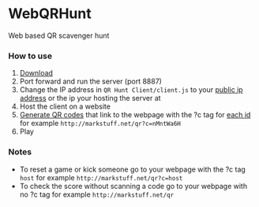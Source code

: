 # WebQRHunt
Web based QR scavenger hunt

### How to use
1. [Download](https://github.com/maolivas1/WebQRHunt/releases)
2. Port forward and run the server (port 8887)
3. Change the IP address in `QR Hunt Client/client.js` to your [public ip address](https://www.google.com/search?q=what+is+my+ip) or the ip your hosting the server at
4. Host the client on a website
5. [Generate QR codes](https://www.flowcode.com/) that link to the webpage with the ?c tag for [each id](https://github.com/maolivas1/WebQRHunt/blob/d92e37f9cd340f033c8341b9de0ed1c272e8a18e/QR%20Hunt%20Server/src/me/Mark/qr/Thingy.java#L45) for example `http://markstuff.net/qr?c=nMntWa6H`
6. Play

### Notes
* To reset a game or kick someone go to your webpage with the ?c tag `host` for example `http://markstuff.net/qr?c=host`
* To check the score without scanning a code go to your webpage with no ?c tag for example `http://markstuff.net/qr`
